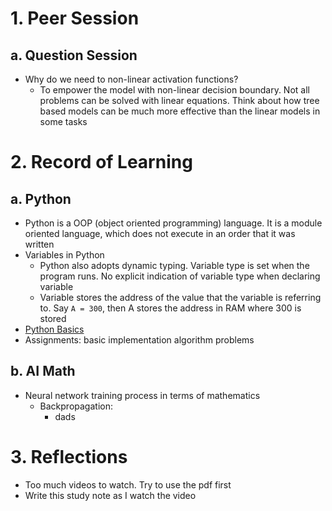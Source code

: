 # 1. Peer Session
## a. Question Session
- Why do we need to non-linear activation functions?
   * To empower the model with non-linear decision boundary. Not all problems can be solved with linear equations. Think about how tree based models can be much more effective than the linear models in some tasks

# 2. Record of Learning
## a. Python
- Python is a OOP (object oriented programming) language. It is a module oriented language, which does not execute in an order that it was written 
- Variables in Python
    * Python also adopts dynamic typing. Variable type is set when the program runs. No explicit indication of variable type when declaring variable
    * Variable stores the address of the value that the variable is referring to. Say ``` A = 300 ```, then A stores the address in RAM where 300 is stored
- [Python Basics](https://github.com/hyeong01/AI-boostcamp/blob/main/U-stage/Python/printing%20format%2C%20string%20manipulation%2C%20function%2C%20data%20structure%2C%20Pythonic%20Code.md)
- Assignments: basic implementation algorithm problems
## b. AI Math
- Neural network training process in terms of mathematics
  * Backpropagation:
    * dads

# 3. Reflections
- Too much videos to watch. Try to use the pdf first
- Write this study note as I watch the video
